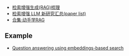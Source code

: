 - [检索增强生成(RAG)梳理](https://zhuanlan.zhihu.com/p/666304669)
- [检索增强 LLM 新研究汇总(paper list)](https://zhuanlan.zhihu.com/p/666457609)
- [合集·动手学RAG](https://space.bilibili.com/74984098/channel/collectiondetail)

## Example

- [Question answering using embeddings-based search](https://cookbook.openai.com/examples/question_answering_using_embeddings)